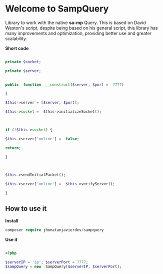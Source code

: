 # Welcome to SampQuery

Library to work with the native **sa-mp** Query. This is based on David Weston's script, despite being based on his general script, this library has many improvements and optimization, providing better use and greater scalability.

**Short code**

```php

private $socket;

private $server;

 
public  function  __construct($server, $port =  7777)

{

$this->server = [$server, $port];

$this->socket =  $this->initializeSocket();

  

if (!$this->socket) {

$this->server['online'] =  false;

return;

}

  

$this->sendInitialPacket();

$this->server['online'] =  $this->verifyServer();

}
```


## How to use it

**Install**
```php
composer require jhonatanjavierdev/sampquery

```



**Use it**
```php

<?php

$serverIP = 'ip'; $serverPort = 7777;
$sampQuery = new  SampQuery($serverIP, $serverPort);


```
